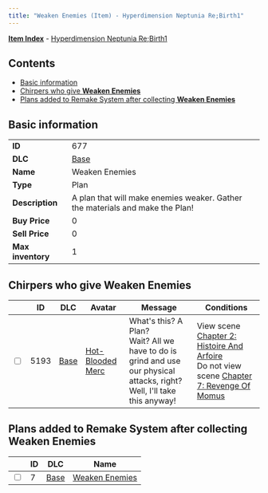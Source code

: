 ```yaml
---
title: "Weaken Enemies (Item) - Hyperdimension Neptunia Re;Birth1"
---
```


[**Item Index**](/neptunia/rb1/item/index.html) - [Hyperdimension Neptunia Re;Birth1](/neptunia/rb1)

## Contents

- [Basic information](#basic-information)
- [Chirpers who give **Weaken Enemies**](#chirpers-who-give-weaken-enemies)
- [Plans added to Remake System after collecting **Weaken Enemies**](#plans-added-to-remake-system-after-collecting-weaken-enemies)

## Basic information

|   |   |
| -- | -- |
| **ID** | 677 |
| **DLC** | [Base](/neptunia/rb1/dlc/1-base.html) |
| **Name** | Weaken Enemies |
| **Type** | Plan |
| **Description** | A plan that will make enemies weaker. Gather the materials and make the Plan! |
| **Buy Price** | 0 |
| **Sell Price** | 0 |
| **Max inventory** | 1 |

## Chirpers who give **Weaken Enemies**

|    | ID | DLC | Avatar | Message | Conditions |
| -- | -- | --- | ------ | ------- | ---------- |
| <input type="checkbox" id="rb1-chirper-event-1-5193" class="trackbox" /> | 5193 | [Base](/neptunia/rb1/dlc/1-base.html) | [Hot-Blooded Merc](/neptunia/rb1/avatar/1-253-hot-blooded-merc.html) | What's this? A Plan?<br />Wait? All we have to do is grind and use our physical attacks, right?<br />Well, I'll take this anyway! | View scene [Chapter 2: Histoire And Arfoire](/neptunia/rb1/scene/1-201-chapter-2-histoire-and-arfoire.html)<br />Do not view scene [Chapter 7: Revenge Of Momus](/neptunia/rb1/scene/1-727-chapter-7-revenge-of-momus.html) |

## Plans added to Remake System after collecting **Weaken Enemies**

|    | ID | DLC | Name |
| -- | -- | --- | ---- |
| <input type="checkbox" id="rb1-remake-1-7" class="trackbox" /> | 7 | [Base](/neptunia/rb1/dlc/1-base.html) | [Weaken Enemies](/neptunia/rb1/remake/1-7-weaken-enemies.html) |